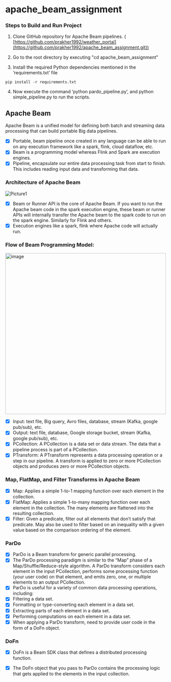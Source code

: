 # apache_beam_assignment

### Steps to Build  and Run Project
1. Clone GitHub repository  for Apache Beam pipelines. ( [https://github.com/prakher1992/weather_portal](https://github.com/prakher1992/apache_beam_assignment.git))

2. Go to the root directory by executing "cd apache_beam_assignment"

3. Install the required Python dependencies mentioned in the ‘requirements.txt’ file
```
pip install -r requirements.txt
```
4. Now execute the command ‘python pardo_pipeline.py’, and python simple_pipeline.py to run the scripts. 
## Apache Beam
Apache Beam is a unified model for defining both batch and streaming data processing that can build portable Big data pipelines.
- [x] Portable, beam pipeline once created in any language can be able to run on any execution framework like a spark, flink, cloud dataflow, etc.
- [x] Beam is a programming model whereas Flink and Spark are execution engines.
- [x] Pipeline, encapsulate our entire data processing task from start to finish. This includes reading input data and transforming that data.

### Architecture of Apache Beam
![Picture1](https://github.com/prakher1992/apache_beam_assignment/assets/23658440/92ad0808-85e5-4727-a3c8-f345f70ac71e)
- [x] Beam or Runner API is the core of Apache Beam. If you want to run the Apache beam code in the spark execution engine, these beam or runner APIs will internally transfer the Apache beam to the spark code to run on the spark engine. Similarly for Flink and others.
- [x] Execution engines like a spark, flink where Apache code will actually run.

### Flow of Beam Programming Model:
<img width="503" alt="image" src="https://github.com/prakher1992/apache_beam_assignment/assets/23658440/314f39af-d374-401d-8228-97d46b4d2825">

- [x] Input: text file, Big query, Avro files, database, stream (Kafka, google pub/sub), etc.
- [x] Output: text file, database, Google storage bucket, stream (Kafka, google pub/sub), etc.
- [x] PCollection: A PCollection is a data set or data stream. The data that a pipeline process is part of a PCollection.
- [x] PTransform: A PTransform represents a data processing operation or a step in our pipeline. A transform is applied to zero or more PCollection objects and produces zero or more PCollection objects.

### Map, FlatMap, and Filter Transforms in Apache Beam
- [x] Map: Applies a simple 1-to-1 mapping function over each element in the collection.
- [x] FlatMap: Applies a simple 1-to-many mapping function over each element in the collection. The many elements are flattened into the resulting collection.
- [x] Filter: Given a predicate, filter out all elements that don’t satisfy that predicate. May also be used to filter based on an inequality with a given value based on the comparison ordering of the element.

### ParDo
- [x] ParDo is a Beam transform for generic parallel processing.
- [x] The ParDo processing paradigm is similar to the “Map” phase of a Map/Shuffle/Reduce-style algorithm. A ParDo transform considers each element in the input PCollection, performs some processing function (your user code) on that element, and emits zero, one, or multiple elements to an output PCollection.
- [x] ParDo is useful for a variety of common data processing operations, including:
- [x]	Filtering a data set. 
- [x]	Formatting or type-converting each element in a data set.
- [x]	Extracting parts of each element in a data set. 
- [x]	Performing computations on each element in a data set.
- [x]	When applying a ParDo transform, need to provide user code in the form of a DoFn object.

### DoFn
- [x]	DoFn is a Beam SDK class that defines a distributed processing function.
- [x]	The DoFn object that you pass to ParDo contains the processing logic that gets applied to the elements in the input collection. 



